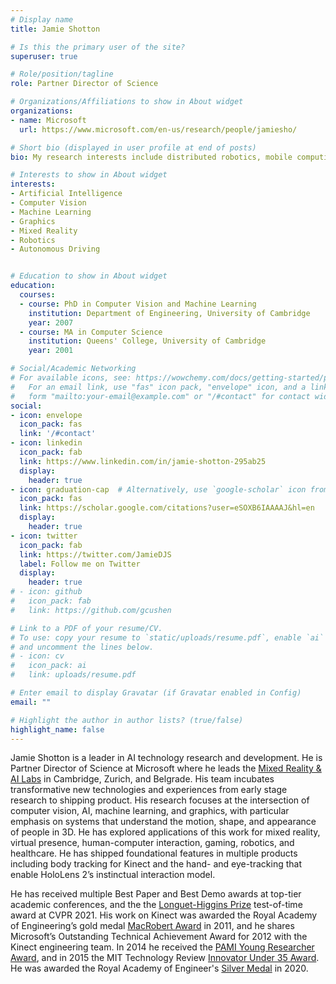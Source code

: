```yaml
---
# Display name
title: Jamie Shotton

# Is this the primary user of the site?
superuser: true

# Role/position/tagline
role: Partner Director of Science

# Organizations/Affiliations to show in About widget
organizations:
- name: Microsoft
  url: https://www.microsoft.com/en-us/research/people/jamiesho/

# Short bio (displayed in user profile at end of posts)
bio: My research interests include distributed robotics, mobile computing and programmable matter.

# Interests to show in About widget
interests:
- Artificial Intelligence
- Computer Vision
- Machine Learning
- Graphics
- Mixed Reality
- Robotics
- Autonomous Driving


# Education to show in About widget
education:
  courses:
  - course: PhD in Computer Vision and Machine Learning
    institution: Department of Engineering, University of Cambridge
    year: 2007
  - course: MA in Computer Science
    institution: Queens' College, University of Cambridge
    year: 2001

# Social/Academic Networking
# For available icons, see: https://wowchemy.com/docs/getting-started/page-builder/#icons
#   For an email link, use "fas" icon pack, "envelope" icon, and a link in the
#   form "mailto:your-email@example.com" or "/#contact" for contact widget.
social:
- icon: envelope
  icon_pack: fas
  link: '/#contact'
- icon: linkedin
  icon_pack: fab
  link: https://www.linkedin.com/in/jamie-shotton-295ab25
  display:
    header: true
- icon: graduation-cap  # Alternatively, use `google-scholar` icon from `ai` icon pack
  icon_pack: fas
  link: https://scholar.google.com/citations?user=eSOXB6IAAAAJ&hl=en
  display:
    header: true
- icon: twitter
  icon_pack: fab
  link: https://twitter.com/JamieDJS
  label: Follow me on Twitter
  display:
    header: true
# - icon: github
#   icon_pack: fab
#   link: https://github.com/gcushen

# Link to a PDF of your resume/CV.
# To use: copy your resume to `static/uploads/resume.pdf`, enable `ai` icons in `params.toml`, 
# and uncomment the lines below.
# - icon: cv
#   icon_pack: ai
#   link: uploads/resume.pdf

# Enter email to display Gravatar (if Gravatar enabled in Config)
email: ""

# Highlight the author in author lists? (true/false)
highlight_name: false
---
```


Jamie Shotton is a leader in AI technology research and development.  He is Partner Director of Science at Microsoft where he leads the [Mixed Reality & AI Labs](https://www.microsoft.com/en-us/research/lab/mixed-reality-ai-lab-cambridge/) in Cambridge, Zurich, and Belgrade.  His team incubates transformative new technologies and experiences from early stage research to shipping product.  His research focuses at the intersection of computer vision, AI, machine learning, and graphics, with particular emphasis on systems that understand the motion, shape, and appearance of people in 3D.  He has explored applications of this work for mixed reality, virtual presence, human-computer interaction, gaming, robotics, and healthcare.  He has shipped foundational features in multiple products including body tracking for Kinect and the hand- and eye-tracking that enable HoloLens 2’s instinctual interaction model.

He has received multiple Best Paper and Best Demo awards at top-tier academic conferences, and the the [Longuet-Higgins Prize](https://www.thecvf.com/?page_id=534) test-of-time award at CVPR 2021. His work on Kinect was awarded the Royal Academy of Engineering’s gold medal [MacRobert Award](https://www.raeng.org.uk/news/news-releases/2011/June/cambridge-engineers-kinect-land-uk-prize) in 2011, and he shares Microsoft’s Outstanding Technical Achievement Award for 2012 with the Kinect engineering team. In 2014 he received the [PAMI Young Researcher Award](https://tc.computer.org/tcpami/young-researcher-award/), and in 2015 the MIT Technology Review [Innovator Under 35 Award](https://www.technologyreview.com/lists/innovators-under-35/2015/).  He was awarded the Royal Academy of Engineer's [Silver Medal](https://www.raeng.org.uk/grants-prizes/prizes/prizes-and-medals/individual-medals/silver-medal) in 2020.

 [comment]: # ({{< icon name="download" pack="fas" >}} Download my {{< staticref "uploads/demo_resume.pdf" "newtab" >}}resumé{{< /staticref >}}.)
